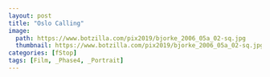 ```yaml
---
layout: post
title: "Oslo Calling"
image:
  path: https://www.botzilla.com/pix2019/bjorke_2006_05a_02-sq.jpg
  thumbnail: https://www.botzilla.com/pix2019/bjorke_2006_05a_02-sq.jpg
categories: [fStop]
tags: [Film, _Phase4, _Portrait]
---
```

